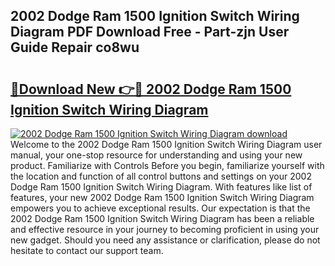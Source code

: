 ## 2002 Dodge Ram 1500 Ignition Switch Wiring Diagram PDF Download Free - Part-zjn User Guide Repair co8wu

# <h2><a href="http://dfn12wp.blite.top/?on=2002+Dodge+Ram+1500+Ignition+Switch+Wiring+Diagram">🔗Download New 👉🔴 2002 Dodge Ram 1500 Ignition Switch Wiring Diagram</a></h2>

[![2002 Dodge Ram 1500 Ignition Switch Wiring Diagram download](https://i.imgur.com/lujVjoI.png)](http://dfn12wp.blite.top/?on=2002+Dodge+Ram+1500+Ignition+Switch+Wiring+Diagram)
Welcome to the 2002 Dodge Ram 1500 Ignition Switch Wiring Diagram user manual, your one-stop resource for understanding and using your new product. Familiarize with Controls Before you begin, familiarize yourself with the location and function of all control buttons and settings on your 2002 Dodge Ram 1500 Ignition Switch Wiring Diagram. With features like list of features, your new 2002 Dodge Ram 1500 Ignition Switch Wiring Diagram empowers you to achieve exceptional results. Our expectation is that the 2002 Dodge Ram 1500 Ignition Switch Wiring Diagram has been a reliable and effective resource in your journey to becoming proficient in using your new gadget. Should you need any assistance or clarification, please do not hesitate to contact our support team.
